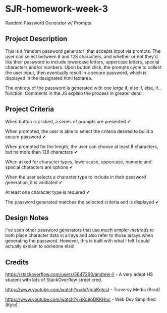 # SJR-homework-week-3

Random Password Generator w/ Prompts

## Project Description

This is a 'random password generator' that accepts input via prompts. The user can select between 8 and 128 characters, and whether or not they'd like their password to include lowercase letters, uppercase letters, special characters and/or numbers. Upon button click, the prompts cycle to collect the user input, then eventually result in a secure password, which is displayed in the designated html textarea.

The entirety of the password is generated with one *large* if, else if, else, if... function. Comments in the JS explain the process in greater detail.

## Project Criteria

When button is clicked, a series of prompts are presented ✔

When prompted, the user is able to select the criteria desired to build a secure password ✔

When prompted for the length, the user can choose at least 8 characters, but no more than 128 characters ✔

When asked for character types, lowerscase, uppercase, numeric and special characters are options ✔

When the user selects a character type to include in their password generation, it is valdiated ✔

At least one character type is required ✔

The password generated matches the selected criteria and is displayed ✔

## Design Notes

I've seen other password generators that use much simpler *methods* to both place character data in arrays and also refer to those arrays when generating the password. However, this is built with what I felt I could actually explain to someone else!


## Credits
https://stackoverflow.com/users/5647260/andrew-li - A very adept HS student with lots of StackOverflow street cred.

https://www.youtube.com/watch?v=duNmhKgtcsI - Traversy Media (Brad)

https://www.youtube.com/watch?v=iKo9pDKKHnc - Web Dev Simplified (Kyle)
